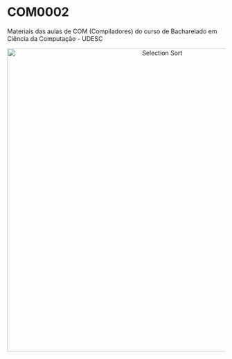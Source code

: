 # COM0002
Materiais das aulas de COM (Compiladores) do curso de Bacharelado em Ciência da Computação - UDESC

<p align="center">
  <img class="gatsby-resp-image-image" src="https://www.google.com/url?sa=i&url=https%3A%2F%2Fblog.betrybe.com%2Ftecnologia%2Fcompilador-o-que-e%2F&psig=AOvVaw0TpqN_OQnNsTc2zSA58t2x&ust=1649510342560000&source=images&cd=vfe&ved=0CAoQjRxqFwoTCOCl44LHhPcCFQAAAAAdAAAAABAc" width="700" title="Selection Sort">
</p>

